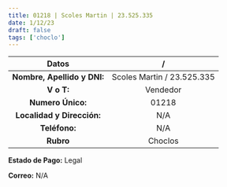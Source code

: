 ```yaml
---
title: 01218 | Scoles Martin | 23.525.335
date: 1/12/23
draft: false
tags: ['choclo']
---
```


|          **Datos**          |              /             |
|:---------------------------:|:--------------------------:|
| **Nombre, Apellido y DNI:** | Scoles Martin / 23.525.335 |
|          **V o T:**         |          Vendedor          |
|      **Numero Único:**      |            01218           |
|  **Localidad y Dirección:** |             N/A            |
|        **Teléfono:**        |             N/A            |
|          **Rubro**          |           Choclos          |

**Estado de Pago:** Legal

**Correo:** N/A

